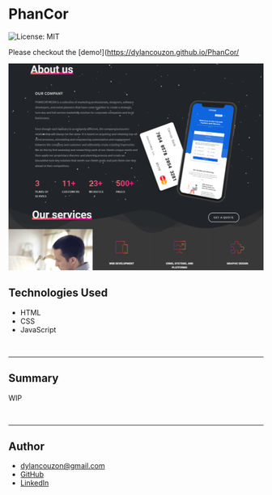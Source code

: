 # PhanCor

![License: MIT](https://img.shields.io/badge/License-MIT-yellow.svg)

Please checkout the [demo!](https://dylancouzon.github.io/PhanCor/

![Feriale](./images/screenshot.png)

## Technologies Used
- HTML
- CSS
- JavaScript

<br>
<hr>

## Summary 
WIP

<br>
<hr>


## Author
- [dylancouzon@gmail.com](mailto:dylancouzon@gmail.com)
- [GitHub](https://github.com/Dylancouzon)
- [LinkedIn](https://www.linkedin.com/in/dcouzon/)

